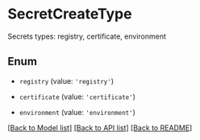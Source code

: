 # SecretCreateType

Secrets types: registry, certificate, environment

## Enum

* `registry` (value: `'registry'`)

* `certificate` (value: `'certificate'`)

* `environment` (value: `'environment'`)

[[Back to Model list]](../README.md#documentation-for-models) [[Back to API list]](../README.md#documentation-for-api-endpoints) [[Back to README]](../README.md)
